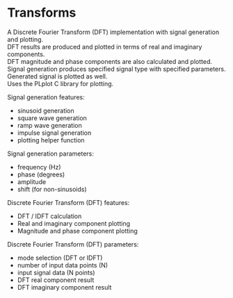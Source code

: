 Transforms
==========

A Discrete Fourier Transform (DFT) implementation with signal generation and plotting.  
DFT results are produced and plotted in terms of real and imaginary components.  
DFT magnitude and phase components are also calculated and plotted.  
Signal generation produces specified signal type with specified parameters.  
Generated signal is plotted as well.  
Uses the PLplot C library for plotting.

Signal generation features:
* sinusoid generation
* square wave generation
* ramp wave generation
* impulse signal generation
* plotting helper function

Signal generation parameters:
* frequency (Hz)
* phase (degrees)
* amplitude
* shift (for non-sinusoids)

Discrete Fourier Transform (DFT) features:
* DFT / IDFT calculation
* Real and imaginary component plotting
* Magnitude and phase component plotting

Discrete Fourier Transform (DFT) parameters:
* mode selection (DFT or IDFT)
* number of input data points (N)
* input signal data (N points)
* DFT real component result
* DFT imaginary component result
